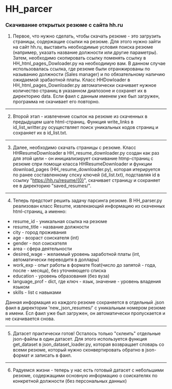 # HH_parcer
### Скачивание открытых резюме с сайта hh.ru


1. Первое, что нужно сделать, чтобы скачать резюме - это загрузить страницы, содержащие ссылки на резюме. Для этого нужно зайти на сайт hh.ru, выставить необходимые условия поиска резюме (например, указать название должности или другие параметры). Затем, необходимо скопировать ссылку поменять ссылку в HH_html_pages_Dowloader.py на необходимую вам. 
В данном случае использовалась ссылка, где резюме были отранжированы по называнию должности (Sales manager) и по обязательному наличию ожидаемой зрабаотной платы. Класс HHDowloader в HH_html_pages_Downloader.py автоматически скачивает нужное количество страниц в указанном диапозоне и сохранет их в директорию data. Если фаил с данным именем уже был загружен, программа не скачивает его повторно.
***
2. Второй этап - извлечение ссылок на резюме из скаченных в предыдущем шаге html-страниц. Функция write_links в id_list_writter.py осуществляет поиск уникальных кодов страниц и сохраняет их в id_list.txt.
***
3. Далее, необходимо скачать страницы с резюме. Класс HHResumeDownloader в HH_resume_downloader.py создан как раз для этой цели - он инициализирует скачивание htmp-страниц с резюме спри помощи класса HHResumeDownloader и функции download_pages (HH_resume_downloader.py), которая итерируется по ранее составленному спску ключей (id_list.txt), подставляя id в ссылку "https://hh.ru/resume/{0}", скачивает страницу и сохраняет ее в директорию "saved_resumes/".
***
4. Теперь предстоит решить задачу парсинга резюме. В HH_parser.py реализован класс Resume, извлекающий информацию из скаченных html-страниц, а именно:
- resume_id - уникальная ссылка на резюме
- resume_title - название должности
- city - город проживания
- age - возраст соискателя (int)
- gender - пол соискателя
- area - сфера деятельности
- desired_wage - желаемый уровень заработной платы (int, автоматически переводитя в доллары)
- work_exp - опыт работы в формате float(число до запятой - года, после - месяца), без уточняющего списка
- education - уровень образования (без вуза)
- language_prof - dict, где ключ - язык, значение - уровень владения языком
- skills - list с навыками

Данная информация из каждого резюме сохраняется в отдельный .json фаил в директории 'new_json_resumes/' с уникальным номером резюме в имени. Есл фаил уже был загружен, он автоматически пропускается и не скачивается снова.
***
5. Датасет практически готов! Осталось только "склеить" отдельные json-файлы в один датасет. Для этого используется функция get_dataset в json_dataset_loader.py, которая возвращает словарь со всеми резюме, который нужно сконвертировать обратно в json-формат и записать в фаил.
***
6. Радуемся жизни - теперь у нас есть готовый датасет с небольшими резюме, содержащими основную информацию о соискателях по конкретной должности (без персональных данных) 
